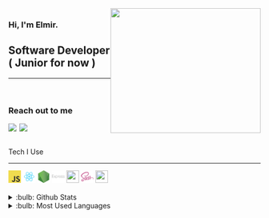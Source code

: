 <img src="https://media.giphy.com/media/1yk0v6WtCinP5Ptz6G/giphy.gif" align="right" width="300" height="250"  />
 
### Hi, I'm Elmir.

## Software Developer ( Junior for now )

<hr/>
<br/>

### Reach out to me

<!-- [<img height="32" width="32" src="https://unpkg.com/simple-icons@v4/icons/linkedin.svg" />][linkedin]
[<img height="32" width="32" src="https://unpkg.com/simple-icons@v4/icons/gmail.svg" />][gmail] -->

[<img  width="22" src="https://unpkg.com/simple-icons@v4/icons/gmail.svg" align="left" />][gmail]
[<img  width="22" src="https://unpkg.com/simple-icons@v4/icons/linkedin.svg" align="left" />][linkedin]

<br/>
<br/>

Tech I Use

<hr/>
<img src="https://raw.githubusercontent.com/github/explore/80688e429a7d4ef2fca1e82350fe8e3517d3494d/topics/javascript/javascript.png" width="25" height="25">
<img src="https://raw.githubusercontent.com/github/explore/80688e429a7d4ef2fca1e82350fe8e3517d3494d/topics/react/react.png" width="25" height="25">
<img src="https://raw.githubusercontent.com/github/explore/80688e429a7d4ef2fca1e82350fe8e3517d3494d/topics/nodejs/nodejs.png" width="25" height="25">
<img src="https://raw.githubusercontent.com/github/explore/80688e429a7d4ef2fca1e82350fe8e3517d3494d/topics/express/express.png" width="25" height="25">
<img src="https://cdn.icon-icons.com/icons2/2415/PNG/512/mongodb_plain_wordmark_logo_icon_146423.png" width="25" height="25">
<img src="https://raw.githubusercontent.com/github/explore/80688e429a7d4ef2fca1e82350fe8e3517d3494d/topics/sass/sass.png" width="25" height="25">
<img src="https://thumbs.dreamstime.com/b/java-logo-vector-design-commercial-brand-trademark-118452997.jpg  " width="25" height="25">

<br/>
<br/>

<!-- Github Stats -->
<details>
<summary>:bulb: Github Stats</summary>
<img src="https://github-readme-stats.vercel.app/api?username=elmirIsmayilov&theme=dark&show_icons=true" />
</details>

<!-- Most Used Languages -->
<details>
<summary>:bulb: Most Used Languages</summary>
<img src="https://github-readme-stats.vercel.app/api/top-langs/?username=elmirIsmayilov&layout=compact&theme=dark&show_icons=true" />
</details>

[linkedin]: https://www.linkedin.com/in/elmirismayilov/
[gmail]: elmirismayilov158@gmail.com

<!-- [linkedin] : https://www.linkedin.com/in/elmirismayilov/
[gmail]: elmirismayilov158@gmail.com -->
